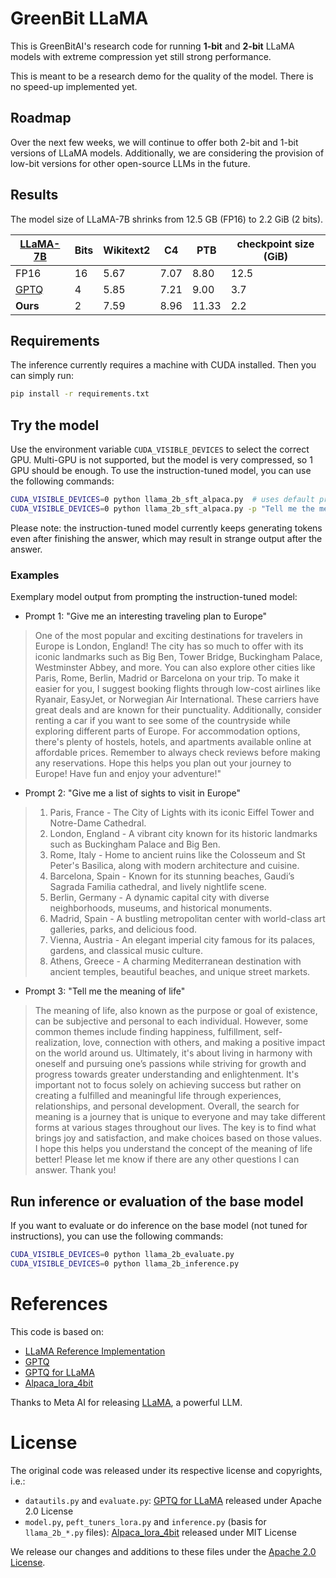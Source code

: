 # GreenBit LLaMA

This is GreenBitAI's research code for running **1-bit** and **2-bit** LLaMA models with extreme compression yet still strong performance.

This is meant to be a research demo for the quality of the model.
There is no speed-up implemented yet.

## Roadmap

Over the next few weeks, we will continue to offer both 2-bit and 1-bit versions of LLaMA models.
Additionally, we are considering the provision of low-bit versions for other open-source LLMs in the future.

## Results

The model size of LLaMA-7B shrinks from 12.5 GB (FP16) to 2.2 GiB (2 bits).

| [LLaMA-7B](https://arxiv.org/abs/2302.13971) | Bits | Wikitext2 | C4   | PTB   | checkpoint size (GiB) |
|----------------------------------------------|------|-----------|------|-------|-----------------------|
| FP16                                         | 16   | 5.67      | 7.07 | 8.80  | 12.5                  |
| [GPTQ](https://arxiv.org/abs/2210.17323)     | 4    | 5.85      | 7.21 | 9.00  | 3.7                   |
| **Ours**                                     | 2    | 7.59      | 8.96 | 11.33 | 2.2                   |

## Requirements

The inference currently requires a machine with CUDA installed.
Then you can simply run:

```bash
pip install -r requirements.txt
```

## Try the model

Use the environment variable `CUDA_VISIBLE_DEVICES` to select the correct GPU.
Multi-GPU is not supported, but the model is very compressed, so 1 GPU should be enough.
To use the instruction-tuned model, you can use the following commands:

```bash
CUDA_VISIBLE_DEVICES=0 python llama_2b_sft_alpaca.py  # uses default prompt
CUDA_VISIBLE_DEVICES=0 python llama_2b_sft_alpaca.py -p "Tell me the meaning of life"
```

Please note: the instruction-tuned model currently keeps generating tokens even after finishing the answer, which may result in strange output after the answer.

### Examples

Exemplary model output from prompting the instruction-tuned model:

- Prompt 1: "Give me an interesting traveling plan to Europe"

> One of the most popular and exciting destinations for travelers in Europe is London, England!
> The city has so much to offer with its iconic landmarks such as Big Ben, Tower Bridge, Buckingham Palace, Westminster Abbey, and more.
> You can also explore other cities like Paris, Rome, Berlin, Madrid or Barcelona on your trip.
> To make it easier for you, I suggest booking flights through low-cost airlines like Ryanair, EasyJet, or Norwegian Air International.
> These carriers have great deals and are known for their punctuality.
> Additionally, consider renting a car if you want to see some of the countryside while exploring different parts of Europe. 
> For accommodation options, there's plenty of hostels, hotels, and apartments available online at affordable prices.
> Remember to always check reviews before making any reservations. 
> Hope this helps you plan out your journey to Europe! Have fun and enjoy your adventure!"

- Prompt 2: "Give me a list of sights to visit in Europe"

> 1) Paris, France - The City of Lights with its iconic Eiffel Tower and Notre-Dame Cathedral.
> 2) London, England - A vibrant city known for its historic landmarks such as Buckingham Palace and Big Ben.
> 3) Rome, Italy - Home to ancient ruins like the Colosseum and St Peter's Basilica, along with modern architecture and cuisine.
> 4) Barcelona, Spain - Known for its stunning beaches, Gaudi’s Sagrada Familia cathedral, and lively nightlife scene.
> 5) Berlin, Germany - A dynamic capital city with diverse neighborhoods, museums, and historical monuments.
> 6) Madrid, Spain - A bustling metropolitan center with world-class art galleries, parks, and delicious food.
> 7) Vienna, Austria - An elegant imperial city famous for its palaces, gardens, and classical music culture.
> 8) Athens, Greece - A charming Mediterranean destination with ancient temples, beautiful beaches, and unique street markets.

- Prompt 3: "Tell me the meaning of life"

> The meaning of life, also known as the purpose or goal of existence, can be subjective and personal to each individual.
> However, some common themes include finding happiness, fulfillment, self-realization, love, connection with others, and making a positive impact on the world around us.
> Ultimately, it's about living in harmony with oneself and pursuing one’s passions while striving for growth and progress towards greater understanding and enlightenment.
> It's important not to focus solely on achieving success but rather on creating a fulfilled and meaningful life through experiences, relationships, and personal development.
> Overall, the search for meaning is a journey that is unique to everyone and may take different forms at various stages throughout our lives.
> The key is to find what brings joy and satisfaction, and make choices based on those values.
> I hope this helps you understand the concept of the meaning of life better! Please let me know if there are any other questions I can answer. Thank you!

## Run inference or evaluation of the base model

If you want to evaluate or do inference on the base model (not tuned for instructions), you can use the following commands:

```bash
CUDA_VISIBLE_DEVICES=0 python llama_2b_evaluate.py
CUDA_VISIBLE_DEVICES=0 python llama_2b_inference.py
```

# References

This code is based on:

- [LLaMA Reference Implementation](https://github.com/facebookresearch/llama)
- [GPTQ](https://github.com/IST-DASLab/gptq)
- [GPTQ for LLaMA](https://github.com/qwopqwop200/GPTQ-for-LLaMa)
- [Alpaca_lora_4bit](https://github.com/johnsmith0031/alpaca_lora_4bit)

Thanks to Meta AI for releasing [LLaMA](https://arxiv.org/abs/2302.13971), a powerful LLM.

# License

The original code was released under its respective license and copyrights, i.e.:

- `datautils.py` and `evaluate.py`:
[GPTQ for LLaMA](https://github.com/qwopqwop200/GPTQ-for-LLaMa) released under Apache 2.0 License
- `model.py`, `peft_tuners_lora.py` and `inference.py` (basis for `llama_2b_*.py` files):
[Alpaca_lora_4bit](https://github.com/johnsmith0031/alpaca_lora_4bit) released under MIT License

We release our changes and additions to these files under the [Apache 2.0 License](LICENSE).
